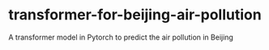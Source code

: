 # transformer-for-beijing-air-pollution
A transformer model in Pytorch to predict the air pollution in Beijing
